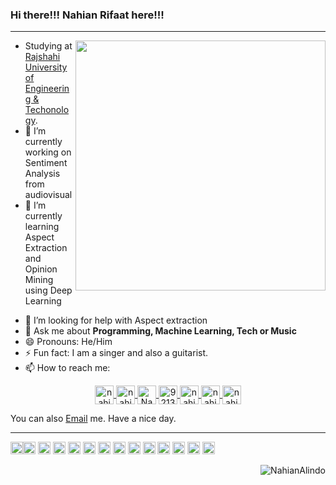 ### Hi there!!! Nahian Rifaat here!!!
<hr>
<img align="right" width="400" src="https://github-readme-stats.vercel.app/api?username=NahianAlindo&show_icons=true"/>

<!--
**NahianAlindo/NahianAlindo** is a ✨ _special_ ✨ repository because its `README.md` (this file) appears on your GitHub profile.
-->

- Studying at <a href="https://www.ruet.ac.bd/">Rajshahi University of Engineering & Techonology</a>.
- 🔭 I’m currently working on Sentiment Analysis from audiovisual
- 🌱 I’m currently learning Aspect Extraction and Opinion Mining using Deep Learning
<!--- 👯 I’m looking to collaborate on -->
- 🤔 I’m looking for help with Aspect extraction
- 💬 Ask me about <b>Programming, Machine Learning, Tech or Music</b>
- 😄 Pronouns: He/Him
- ⚡ Fun fact: I am a singer and also a guitarist.<br>
- 📫 How to reach me: 
<p align="center">
<a href="https://www.linkedin.com/in/nahian-rifaat-15713b138/" target="blank"><img align="center" src="https://cdn.jsdelivr.net/npm/simple-icons@3.0.1/icons/linkedin.svg" alt="nahian_rifaat" height="30" width="30" />
    </a>
    <a href="https://www.kaggle.com/nahianrifaat" target="blank"><img align="center" src="https://cdn.jsdelivr.net/npm/simple-icons@3.0.1/icons/kaggle.svg" alt="nahianrifaat" height="30" width="30" />
    </a>
    <a href="https://codeforces.com/profile/Nahian_Alindo" target="blank"><img align="center" src="https://cdn.jsdelivr.net/npm/simple-icons@3.0.1/icons/codeforces.svg" alt="Nahian_Alindo" height="30" width="30" />
    </a>
    </a> 
    <a href="https://stackoverflow.com/users/9213086/nahian-rifaat" target="blank"><img align="center" src="https://cdn.jsdelivr.net/npm/simple-icons@3.0.1/icons/stackoverflow.svg" alt="9213086" height="30" width="30" />
    </a>
    <a href="https://facebook.com/nahian.alindo" target="blank"><img align="center" src="https://cdn.jsdelivr.net/npm/simple-icons@3.0.1/icons/facebook.svg" alt="nahian.alindo" height="30" width="30" />
    </a>
    <a href="https://www.instagram.com/nahian_rifaat_alindo/" target="blank"><img align="center" src="https://cdn.jsdelivr.net/npm/simple-icons@3.0.1/icons/instagram.svg" alt="nahian_rifaat_alindo" height="30" width="30" />
    </a>
    <a href="https://twitter.com/nahian_rifaat" target="blank"><img align="center" src="https://cdn.jsdelivr.net/npm/simple-icons@3.0.1/icons/twitter.svg" alt="nahian_rifaat" height="30" width="30" />
    </a>
</p>

<p>You can also <a href="mailto:nahian.rifaat@gmail.com">Email</a> me. Have a nice day.</p>
<hr>
<p align="left"><img src="https://devicons.github.io/devicon/devicon.git/icons/python/python-original.svg" alt="python" width="20" height="20"/><img src="https://devicons.github.io/devicon/devicon.git/icons/c/c-original.svg" alt="c" width="20" height="20"/>
<img src="https://cdn.jsdelivr.net/npm/simple-icons@3.0.1/icons/tensorflow.svg" alt="tf" width="20" height="20"/>
<img src="https://devicons.github.io/devicon/devicon.git/icons/html5/html5-original-wordmark.svg" alt="html5" width="20" height="20"/>
 <img src="https://devicons.github.io/devicon/devicon.git/icons/css3/css3-original-wordmark.svg" alt="css3" width="20" height="20"/>
 <img src="https://devicons.github.io/devicon/devicon.git/icons/bootstrap/bootstrap-plain.svg" alt="bootstrap" width="20" height="20"/>
    <img src="https://cdn.jsdelivr.net/npm/simple-icons@3.3.0/icons/javascript.svg" alt="javascript" width="20" height="20"/>
  <img src="https://cdn.jsdelivr.net/npm/simple-icons@3.3.0/icons/node-dot-js.svg" alt="nodejs" width="20" height="20"/>
  <img src="https://cdn.jsdelivr.net/npm/simple-icons@3.3.0/icons/mongodb.svg" alt="mongodb" width="20" height="20"/>
    <img src="https://cdn.jsdelivr.net/npm/simple-icons@3.3.0/icons/arduino.svg" alt="arduino" width="20" height="20"/>
    <img src="https://cdn.jsdelivr.net/npm/simple-icons@3.3.0/icons/android.svg" alt="android" width="20" height="20"/>
    <img src="https://cdn.jsdelivr.net/npm/simple-icons@3.3.0/icons/firebase.svg" alt="firebase" width="20" height="20"/>
  <img src="https://devicons.github.io/devicon/devicon.git/icons/linux/linux-original.svg" alt="linux" width="20" height="20"/>
  <img src="https://cdn.jsdelivr.net/npm/simple-icons@3.3.0/icons/microsoftpowerpoint.svg" alt="ms powerpoint" width="20" height="20"/>
  
<img align='right' src="https://komarev.com/ghpvc/?username=NahianAlindo" alt="NahianAlindo" /> </p>

<!-- [![Top Langs](https://github-readme-stats.vercel.app/api/top-langs/?username=NahianAlindo)](https://github.com/NahianAlindo/github-readme-stats) -->
